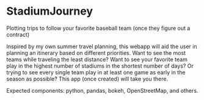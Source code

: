 # StadiumJourney
Plotting trips to follow your favorite baseball team (once they figure out a contract)

Inspired by my own summer travel planning, this webapp will aid the user in planning an itinerary based on different priorities. Want to see the most teams while traveling the least distance? Want to see your favorite team play in the highest number of stadiums in the shortest number of days? Or trying to see every single team play in at least one game as early in the season as possible? This app (once created) will take you there.

Expected components: python, pandas, bokeh, OpenStreetMap, and others.
